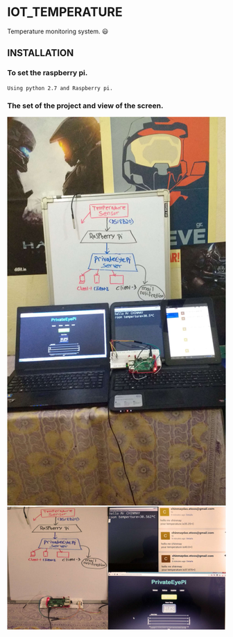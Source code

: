 # IOT_TEMPERATURE
Temperature monitoring system.  :smiley:

##  INSTALLATION  
### To set the raspberry pi.
	Using python 2.7 and Raspberry pi.
### The set of the project and view of the screen.

<img src="images/view.jpg/">
<img src="images/all_in_one.jpg/">
